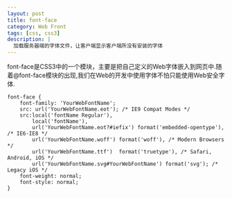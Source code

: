 ```yaml
---
layout: post
title: font-face
category: Web Front
tags: [css, css3]
description: |
  加载服务器端的字体文件，让客户端显示客户端所没有安装的字体
---
```


font-face是CSS3中的一个模块，主要是把自己定义的Web字体嵌入到网页中.随着@font-face模块的出现,我们在Web的开发中使用字体不怕只能使用Web安全字体.


    font-face {
        font-family: 'YourWebFontName';
        src: url('YourWebFontName.eot'); /* IE9 Compat Modes */
        src:local('fontName Regular'),
            local('fontName'),
            url('YourWebFontName.eot?#iefix') format('embedded-opentype'), /* IE6-IE8 */
            url('YourWebFontName.woff') format('woff'), /* Modern Browsers */
            url('YourWebFontName.ttf')  format('truetype'), /* Safari, Android, iOS */
            url('YourWebFontName.svg#YourWebFontName') format('svg'); /* Legacy iOS */
        font-weight: normal;
        font-style: normal;
    }
